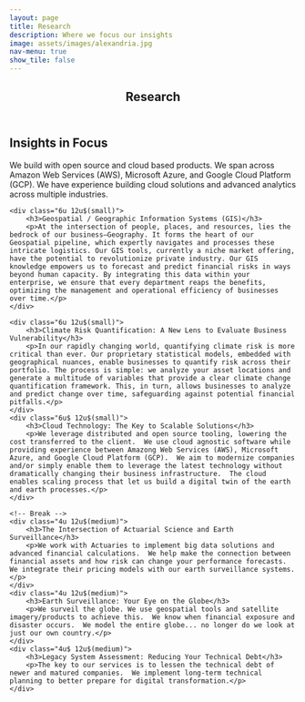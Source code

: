 ```yaml
---
layout: page
title: Research
description: Where we focus our insights
image: assets/images/alexandria.jpg
nav-menu: true
show_tile: false
---
```


<!-- Main -->
<div id="main" class="alt">

<!-- One -->
<section id="one">
	<div class="inner">
		<header class="major">
			<h1>Research</h1>
		</header>

<!-- Content -->
<h2 id="content">Insights in Focus</h2>
<p>We build with open source and cloud based products.  We span across Amazon Web Services (AWS), Microsoft Azure, and Google Cloud Platform (GCP).  We have experience building cloud solutions and advanced analytics across multiple industries.</p>
<div class="row">

	<div class="6u 12u$(small)">
		<h3>Geospatial / Geographic Information Systems (GIS)</h3>
		<p>At the intersection of people, places, and resources, lies the bedrock of our business—Geography. It forms the heart of our Geospatial pipeline, which expertly navigates and processes these intricate logistics. Our GIS tools, currently a niche market offering, have the potential to revolutionize private industry. Our GIS knowledge empowers us to forecast and predict financial risks in ways beyond human capacity. By integrating this data within your enterprise, we ensure that every department reaps the benefits, optimizing the management and operational efficiency of businesses over time.</p>
	</div>

	<div class="6u 12u$(small)">
		<h3>Climate Risk Quantification: A New Lens to Evaluate Business Vulnerability</h3>
		<p>In our rapidly changing world, quantifying climate risk is more critical than ever. Our proprietary statistical models, embedded with geographical nuances, enable businesses to quantify risk across their portfolio. The process is simple: we analyze your asset locations and generate a multitude of variables that provide a clear climate change quantification framework. This, in turn, allows businesses to analyze and predict change over time, safeguarding against potential financial pitfalls.</p>
	</div>
	<div class="6u$ 12u$(small)">
		<h3>Cloud Technology: The Key to Scalable Solutions</h3>
		<p>We leverage distributed and open source tooling, lowering the cost transferred to the client.  We use cloud agnostic software while providing experience between Amazong Web Services (AWS), Microsoft Azure, and Google Cloud Platform (GCP).  We aim to modernize companies and/or simply enable them to leverage the latest technology without dramatically changing their business infrastructure.  The cloud enables scaling process that let us build a digital twin of the earth and earth processes.</p>
	</div>

	<!-- Break -->
	<div class="4u 12u$(medium)">
		<h3>The Intersection of Actuarial Science and Earth Surveillance</h3>
		<p>We work with Actuaries to implement big data solutions and advanced financial calculations.  We help make the connection between financial assets and how risk can change your performance forecasts.  We integrate their pricing models with our earth surveillance systems.</p>
	</div>
	<div class="4u 12u$(medium)">
		<h3>Earth Surveillance: Your Eye on the Globe</h3>
		<p>We surveil the globe. We use geospatial tools and satellite imagery/products to achieve this.  We know when financial exposure and disaster occurs.  We model the entire globe... no longer do we look at just our own country.</p>
	</div>
	<div class="4u$ 12u$(medium)">
		<h3>Legacy System Assessment: Reducing Your Technical Debt</h3>
		<p>The key to our services is to lessen the technical debt of newer and matured companies.  We implement long-term technical planning to better prepare for digital transformation.</p>
	</div>
</div>

